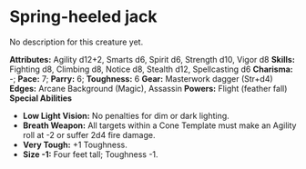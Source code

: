 # Spring-heeled jack

No description for this creature yet.

**Attributes:** Agility d12+2, Smarts d6, Spirit d6, Strength d10, Vigor
d8
**Skills:** Fighting d8, Climbing d8, Notice d8, Stealth d12,
Spellcasting d6
**Charisma:** -; **Pace:** 7; **Parry:** 6; **Toughness:** 6
**Gear:** Masterwork dagger (Str+d4)
**Edges:** Arcane Background (Magic), Assassin
**Powers:** Flight (feather fall)
**Special Abilities**

- **Low Light Vision:** No penalties for dim or dark lighting.
- **Breath Weapon:** All targets within a Cone Template must make an
Agility roll at -2 or suffer 2d4 fire damage.
- **Very Tough:** +1 Toughness.
- **Size -1:** Four feet tall; Toughness -1.

